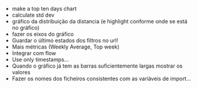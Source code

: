 - make a top ten days chart
- calculate std dev
- gráfico da distribuição da distancia (e highlight conforme onde se está no gráfico)
- fazer os eixos do gráfico
- Guardar o último estados dos filtros no url!
- Mais métricas (Weekly Average, Top week)
- Integrar com flow
- Use only timestamps...
- Quando o gráfico já tem as barras suficientemente largas mostrar os valores
- Fazer os nomes dos ficheiros consistentes com as variàveis de import...